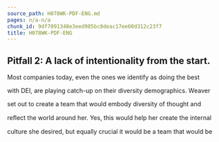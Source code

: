 ```yaml
---
source_path: H078WK-PDF-ENG.md
pages: n/a-n/a
chunk_id: 9df7091348e3eed985bc8deac17ee60d312c23f7
title: H078WK-PDF-ENG
---
```

## Pitfall 2: A lack of intentionality from the start.

Most companies today, even the ones we identify as doing the best

with DEI, are playing catch-up on their diversity demographics. Weaver

set out to create a team that would embody diversity of thought and

reﬂect the world around her. Yes, this would help her create the internal

culture she desired, but equally crucial it would be a team that would be

